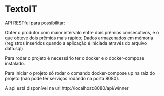 # TextoIT
API RESTful para possibilitar:

Obter o produtor com maior intervalo entre dois prêmios consecutivos, e o que obteve dois prêmios mais rápido;
Dados armazenados em mémoria (registros inseridos quando a aplicação é iniciada através do arquivo data.sql)


Para rodar o projeto é necessário ter o docker e o docker-compose instalado.

Para iniciar o projeto só rodar o comando docker-compose up na raiz do projeto (não pode ter serviços rodando na porta 8080).

A api está disponível na url http://localhost:8080/api/winner
